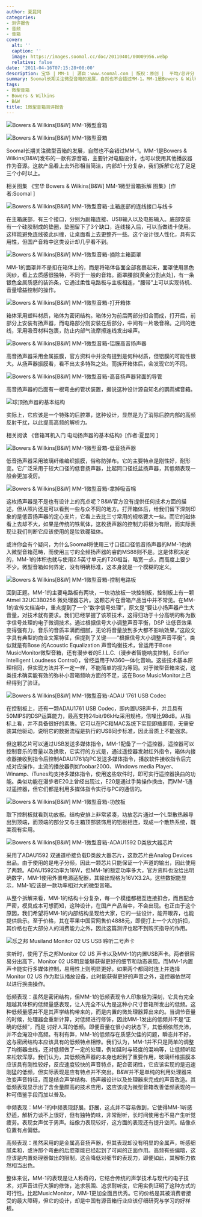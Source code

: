```yaml
---
author: 夏昆冈
categories:
- 测评报告
- 音频
- 音箱
cover:
  alt: ''
  caption: ''
  image: https://images.soomal.cc/doc/20110401/00009956.webp
  relative: false
date: '2011-04-16T07:15:28+08:00'
description: 宝华 | MM-1 | 源自：www.soomal.com | 版权：原创 |  平均/总评分：09.30/1888
summary: Soomal长期关注微型音箱的发展，自然也不会错过MM-1。MM-1是Bowers & Wilkins[B&W]发布的一款有源音箱，主要针对电脑设计，也可以使用其他播放器作为音源。这款产品看上去外形相当简洁，内部却十分复杂，我们拆解它花了足足三个小时以上。
tags:
- 微型音箱
- Bowers & Wilkins
- B&W
title: 1微型音箱测评报告
---
```


![Bowers & Wilkins[B&W] MM-1微型音箱](https://images.soomal.cc/doc/20110401/00009956.webp)



![Bowers & Wilkins[B&W] MM-1微型音箱](https://images.soomal.cc/doc/20110401/00009955.webp)



Soomal长期关注微型音箱的发展，自然也不会错过MM-1。MM-1是Bowers & Wilkins[B&W]发布的一款有源音箱，主要针对电脑设计，也可以使用其他播放器作为音源。这款产品看上去外形相当简洁，内部却十分复杂，我们拆解它花了足足三个小时以上。



相关图集
《宝华 Bowers & Wilkins[B&W] MM-1微型音箱拆解 图集》[作者:Soomal ]



![Bowers & Wilkins[B&W] MM-1微型音箱-主箱底部的连线接口与线卡](https://images.soomal.cc/doc/20110401/00009957.webp)



在主箱底部，有三个接口，分别为副箱连接、USB输入以及电影输入。底部安装有一个硅胶制成的垫圈，垫圈留下了3个缺口，连线接入后，可以当做线卡使用。这样能避免连线彼此纠缠，让桌面看上去更整齐一些。这个设计很人性化，具有实用性，但国产音箱中这类设计却几乎看不到。



![Bowers & Wilkins[B&W] MM-1微型音箱-摘除主箱面罩](https://images.soomal.cc/doc/20110401/00009960.webp)



MM-1的面罩并不是扣在箱体上的，而是将箱体各面全部套裹起来，面罩使用黑色网纱，看上去质感很独特，不同于一般的音箱。面罩腰部[黄金分割点处]，有一条银色金属质感的装饰条，它通过柔性电路板与主板相连，“腰带”上可以实现待机、音量增益控制的操作。



![Bowers & Wilkins[B&W] MM-1微型音箱-打开箱体](https://images.soomal.cc/doc/20110401/00009963.webp)



箱体采用塑料材质，箱体为密闭结构。箱体分为前后两部分扣合而成，打开后，前部分上安装有扬声器，而电路部分则安装在后部分，中间有一片吸音棉。之间的连线，采用吸音材料包裹，防止内部气流摩擦连线发出噪声。



![Bowers & Wilkins[B&W] MM-1微型音箱-铝膜高音扬声器](https://images.soomal.cc/doc/20110401/00009961.webp)



高音扬声器采用金属振膜，官方资料中并没有提到是何种材质，但铝膜的可能性很大。从扬声器振膜看，看不出太多特殊之处。而拆开箱体后，会发现它的不同。



![Bowers & Wilkins[B&W] MM-1微型音箱-高音扬声器背面的导管](https://images.soomal.cc/doc/20110401/00009964.webp)



高音扬声器的后面有一根弯曲的管状装置，据说这种设计源自知名的鹦鹉螺音箱。



![球顶扬声器的基本结构](https://images.soomal.cc/doc/20110402/00009974.webp)



实际上，它应该是一个特殊的后腔罩，这种设计，显然是为了消除后腔内部的高频反射干扰，以此提高高频的解析力。



相关阅读
《音箱耳机入门 电动扬声器的基本结构》[作者:夏昆冈 ]



![Bowers & Wilkins[B&W] MM-1微型音箱-低音扬声器](https://images.soomal.cc/doc/20110401/00009962.webp)



低音扬声器采用玻璃纤维编织振膜，俗称防弹布。它的主要特点是刚性好，耐形变。它广泛采用于较大口径的低音扬声器，比起同口径纸盆扬声器，其低频表现一般会更加凌厉。



![Bowers & Wilkins[B&W] MM-1微型音箱-拿掉吸音棉](https://images.soomal.cc/doc/20110401/00009965.webp)



这枚扬声器是不是也有设计上的亮点呢？B&W官方没有提供任何技术方面的描述，但从照片还是可以看到一些与众不同的地方。打开箱体后，给我们留下深刻印象的是低音扬声器的定心支片，它看上去比三寸常用的规格要大一些。而它的磁体看上去却不大，如果是传统的铁氧体，这枚扬声器的控制力将极为有限，而实际表现让我们判断它应该使用的是钕铁硼磁体。



或许你会有个疑问，为什么Soomal将使用三寸口径口径低音扬声器的MM-1也纳入微型音箱范畴，而使用三寸的全频扬声器的睿韵MS88则不是。这是体积决定的，MM-1的体积也就与使用2.5英寸单元的T20相当，略宽一点，而高度上要少不少。微型音箱如何界定，没有明确标准，这本身就是一个模糊的定义。



![Bowers & Wilkins[B&W] MM-1微型音箱-控制电路板](https://images.soomal.cc/doc/20110401/00009966.webp)



回到正题。MM-1的主要电路板有两块，一块功放板一块控制板，控制板上有一颗Atmel 32UC3B0256 微处理器芯片。这颗芯片在音箱产品当中并不常见。在MM-1的宣传文档当中，重点提到了一个“数字信号处理”，原文是“要让小扬声器产生大音量，对技术就有要求。我们已经掌握了该项技术，这得归功于十分高明的称为数字信号处理的电子微调技术。通过根据信号大小调整声音平衡，DSP 让低音效果变得强有力，音乐的音质丰满而细腻，无论将音量放到多大都不影响效果。”这段文字具有典型的商业文案特征，但提到了关键――“根据信号大小调整声音平衡”。类似就是有Bose 的Acoustic Equalization 声音均衡技术，曾运用于Bose MusicMonitor微型音箱，还有漫步者的E.I.L.C.（漫步者智能响度控制，Edifier Intelligent Loudness Control），曾经运用于M360一体化音响。这些技术基本原理相同，但实现方法并不一定一样，不能简单的视为等同。对于微型音箱来说，这类技术确实能有效的弥补小音箱频响方面的不足，这在Bose MusicMonitor上已经得到了验证。



![Bowers & Wilkins[B&W] MM-1微型音箱-ADAU 1761 USB Codec](https://images.soomal.cc/doc/20110401/00009968.webp)



在控制板上，还有一颗ADAU1761 USB Codec，即内置USB声卡，并且具有50MIPS的DSP运算能力，最高支持24bit/96kHz采用规格，信噪比98dB。从指标上看，并不具备很好的素质。它可以在PC和MAC系统下实现即插即用，无需安装其他驱动，说明它的数据流程是执行的USB同步标准，因此音质上不能强求。



但这颗芯片可以通过USB发送多媒体指令，MM-1配备了一个遥控器，遥控器可以控制音乐的音量以及换歌，它实行的方式是，通过遥控器发射红外指令，箱体内接收器接收到指令后控制ADAU1761向PC发送多媒体指令，播放软件接收指令后完成对应操作，主流的播放器例如foobar2000、Windows media Player、Winamp、iTunes均支持多媒体指令，使用这些软件时，即可实行遥控器换曲的功能。类似功能在漫步者E20上曾经出现过，E20是通过手势操作换曲，而MM-1通过遥控器，但它们都是利用多媒体指令实行与PC的通信的。



![Bowers & Wilkins[B&W] MM-1微型音箱-功放板](https://images.soomal.cc/doc/20110401/00009970.webp)



取下控制板就看到功放板。结构安排上非常紧凑，功放芯片通过一个L型散热器导出到顶端，而顶端的部分又与主箱顶部装饰用的铝板相连，现成一个散热系统，既美观有实用。



![Bowers & Wilkins[B&W] MM-1微型音箱-ADAU1592 D类放大器芯片](https://images.soomal.cc/doc/20110401/00009972.webp)



采用了ADAU1592 双通道桥接负载D类放大器芯片，这款芯片由Analog Devices出品。由于使用的是电子分频，因此一颗芯片只能保证一个声道的输出，因此使用了两颗。ADAU1592功率为18W，但MM-1的额定功率多大，官方资料也没给出明确数字，MM-1使用外置电源适配器，其输出规格为16VX3.2A，这些数据能显示，MM-1应该是一款功率相对大的微型音箱。



从整个拆解来看，MM-1的结构十分复杂，每一个模组都相互连接扣合，而且配合严密，模具成本可想而知，这种设计，在国产产品当中，不会出现。也正由于这个原因，我们希望将MM-1的内部结构呈现给大家，它的一些设计，能开眼界，也能提供启示。至于价格，其在苹果中国官网售价4888元，即便打上一个大的折扣，其价格也在大部分人的消费能力之外，因此这篇测评也起不到购买指导的作用。



![乐之邦 Musiland Monitor 02 US USB 聆听二号声卡](https://images.soomal.cc/doc/20090618/00002141.webp)



实听时，使用了乐之邦Monitor 02 US 声卡以及MM-1的内置USB声卡。两者很容易分出高下，Monitor 02 US明显能够获得更好的细节和动态表现。而MM-1内置声卡能实行多媒体控制，易用性上则明显更好。如果两个都同时连上并选择Monitor 02 US 作为默认播放设备，此时能获得更好的声音之外，遥控器依然可以进行换曲操作。



低频表现：虽然是密闭结构，但MM-1的低频表现令人印象极为深刻，它具有完全超越其体积的低频量感表现，让人完全不认为是这种小尺寸音箱所发出的低频。这种低频量感并不是其声学结构带来的，而是内置的微处理器算出来的。当调节音量的时候，处理器会重新计算，对低频进行修饰，因此MM-1发出的低频并不是“正确的低频”，而是 讨好人耳的低频。即便音量在很小的状态下，其低频依然充沛，并不会淹没中高频。有利有弊，MM-1的低频存在质感欠佳的问题，瞬态并不好，这与密闭结构本应该具有的低频特点相悖。我们认为，MM-1并不只是简单的调整了均衡器曲线，还对低频做了一定的处理，例如延时与轻度的混响等，让低频听起来松软浑厚。我们认为，其低频扬声器的本身也起到了重要作用，玻璃纤维振膜本应该具有刚性较好，反应速度较快的声音特点，配合密闭性，它应该实现的是迅速刚猛的低频，但实际表现是应有特点并不突出。B&W并不是单纯的利用处理器来改变声音特征，而是结合声学结构、扬声器设计以及处理器来完成的声音改造。其低频表现显示出了含金量颇高的技术应用，这应该成为微型音箱改善低频表现的一种可借鉴手段而加以普及。



中频表现：MM-1的中频表现舒展。舒展，这点并不容易做到，它使得MM-1听感舒适，解析力谈不上很好，但有独特韵味，非常耐听，长时间使用也不易产生听觉疲劳。表现女声优于男声。结像力表现较好，这方面的表现还有提升空间。结像点位置有点偏低。



高频表现：虽然采用的是金属高音扬声器，但其表现却没有明显的金属声，听感细腻柔和，或许那个弯曲的后腔罩能已经起到了可闻的正面作用。高频有些偏暗，这应该是内置处理器做出的限制，这会降低对细节的表现力，即便如此，其解析力依然相当出色。



整体来说，MM-1的表现是让人称奇的，它结合传统的声学技术与现代的电子技术，对声音进行大胆的修饰，追求氛围、追求耐听度，它用实例证明了这种方式的可行性。比起MusicMonitor，MM-1更加全面且优秀。它的价格是其被消费者接受的最大障碍，但它的设计，却是中国有源音箱行业应该仔细研究与学习的好样板。